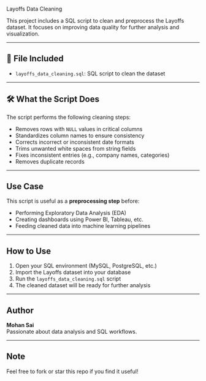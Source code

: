 Layoffs Data Cleaning

This project includes a SQL script to clean and preprocess the Layoffs dataset. It focuses on improving data quality for further analysis and visualization.

---

## 📂 File Included

- `layoffs_data_cleaning.sql`: SQL script to clean the dataset

---

## 🛠️ What the Script Does

The script performs the following cleaning steps:

- Removes rows with `NULL` values in critical columns  
- Standardizes column names to ensure consistency  
- Corrects incorrect or inconsistent date formats  
- Trims unwanted white spaces from string fields  
- Fixes inconsistent entries (e.g., company names, categories)  
- Removes duplicate records  

---

## Use Case

This script is useful as a **preprocessing step** before:

- Performing Exploratory Data Analysis (EDA)
- Creating dashboards using Power BI, Tableau, etc.
- Feeding cleaned data into machine learning pipelines

---

##  How to Use

1. Open your SQL environment (MySQL, PostgreSQL, etc.)
2. Import the Layoffs dataset into your database
3. Run the `layoffs_data_cleaning.sql` script
4. The cleaned dataset will be ready for further analysis

---

##  Author

**Mohan Sai**  
Passionate about data analysis and SQL workflows.

---

##  Note

Feel free to fork or star this repo if you find it useful!

